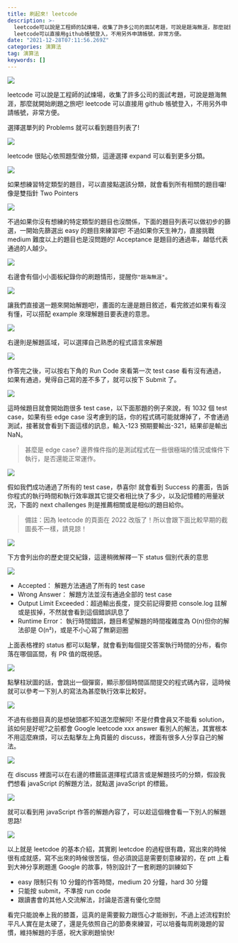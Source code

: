 ```yaml
---
title: 刷起來! leetcode
description: >-
  leetcode可以說是工程師的試煉場，收集了許多公司的面試考題，可說是題海無涯，那麼就開始刷題之旅吧!
  leetcode可以直接用github帳號登入，不用另外申請帳號，非常方便。
date: "2021-12-28T07:11:56.269Z"
categories: 演算法
tag: 演算法
keywords: []
---
```


![](/img/1__Lur9rrJITsFRnuIYURYkSg.jpeg)

leetcode 可以說是工程師的試煉場，收集了許多公司的面試考題，可說是題海無涯，那麼就開始刷題之旅吧! leetcode 可以直接用 github 帳號登入，不用另外申請帳號，非常方便。

選擇選單列的 Problems 就可以看到題目列表了!

![](/img/1__5wKWm9gspUSt924qVgIWXg.png)

leetcode 很貼心依照題型做分類，這邊選擇 expand 可以看到更多分類。

![](/img/1__39anzmevMVEt68VFYBsuWA.png)

如果想練習特定類型的題目，可以直接點選該分類，就會看到所有相關的題目囉!像是雙指針 Two Pointers

![](/img/1__IZ1re4JynpxG4q28Zwbx1A.png)

不過如果你沒有想練的特定類型的題目也沒關係，下面的題目列表可以做初步的篩選，一開始先篩選出 easy 的題目來練習吧! 不過如果你天生神力，直接挑戰 medium 難度以上的題目也是沒問題的! Acceptance 是題目的通過率，越低代表通過的人越少。

![](/img/1__0dCCDyzxQkCrSgtfYKY9lw.png)

右邊會有個小小面板紀錄你的刷題情形，提醒你`"題海無涯"`。

![](/img/1__hA__P__LMwPeu39h9j8qN2SQ.png)

讓我們直接選一題來開始解題吧!，畫面的左邊是題目敘述，看完敘述如果有看沒有懂，可以搭配 example 來理解題目要表達的意思。

![](/img/1__sNpdQqbTobYZ1HNcj330QQ.png)

右邊則是解題區域，可以選擇自己熟悉的程式語言來解題

![](/img/1__eYvuwlmoeO5Xcwt6dYoMMg.png)

作答完之後，可以按右下角的 Run Code 來看第一次 test case 看有沒有通過，如果有通過，覺得自己寫的差不多了，就可以按下 Submit 了。

![](/img/1__GH4eboOiiPicgOEscaZN3A.png)

這時候題目就會開始跑很多 test case，以下面那題的例子來說，有 1032 個 test case，如果有些 edge case 沒考慮到的話，你的程式碼可能就爆掉了，不會通過測試，接著就會看到下面這樣的訊息，輸入-123 預期要輸出-321，結果卻是輸出 NaN。

> 甚麼是 edge case?
> 邊界條件指的是測試程式在一些很極端的情況或條件下執行，是否還能正常運作。

![](/img/1__AWCch4lYllLqTcLu8Dsumg.png)

假如我們成功通過了所有的 test case，恭喜你! 就會看到 Success 的畫面，告訴你程式的執行時間和執行效率跟其它提交者相比快了多少，以及記憶體的用量狀況，下面的 next challenges 則是推薦相關或是相似的題目給你。

> 備註：因為 leetcode 的頁面在 2022 改版了！所以會跟下面比較早期的截圖長不一樣，請見諒！

![](/img/1__P3iVQ8OFuPiCISiPa1BEGg.png)

下方會列出你的歷史提交紀錄，這邊稍微解釋一下 status 個別代表的意思

![](/img/1__Ud0QHK2jIozxDVnbbIDXPQ.png)

- Accepted：  解題方法通過了所有的 test case
- Wrong Answer： 解題方法並沒有通過全部的 test case
- Output Limit Exceeded：超過輸出長度，提交前記得要把 console.log 註解或是拔掉，不然就會看到這個錯誤訊息了
- Runtime Error： 執行時間錯誤，題目希望解題的時間複雜度為 O(n)但你的解法卻是 O(n²)，或是不小心寫了無窮迴圈

上面表格裡的 status 都可以點擊，就會看到每個提交答案執行時間的分布，看你落在哪個區間，有 PR 值的既視感。

![](/img/1__myPAT1Wt3zGr9MwimDfAWw.png)

點擊柱狀圖的話，會跳出一個彈窗，顯示那個時間區間提交的程式碼內容，這時候就可以參考一下別人的寫法為甚麼執行效率比較好。

![](/img/1__Q__StOzdrwXfnqT69gfE4Kg.png)

不過有些題目真的是想破頭都不知道怎麼解阿! 不是付費會員又不能看 solution，該如何是好呢?之前都會 Google leetcode xxx answer 看別人的解法，其實根本不用這麼麻煩，可以去點擊左上角頁籤的 discuss，裡面有很多人分享自己的解法。

![](/img/1__7Z5WF1YKHwkXo0xJo6P0Jg.png)

在 discuss 裡面可以在右邊的標籤區選擇程式語言或是解題技巧的分類，假設我們想看 javaScript 的解題方法，就點選 javaScript 的標籤。

![](/img/1__vztrdohTq7dHGVbWee4xiQ.png)

就可以看到用 javaScript 作答的解題內容了，可以趁這個機會看一下別人的解題思路!

![](/img/1__x07__YuPKCTexuFd4j__su0Q.png)

以上就是 leetcdoe 的基本介紹，其實刷 leetcdoe 的過程很有趣，寫出來的時候很有成就感，寫不出來的時候很苦惱，但必須說這是需要刻意練習的，在 ptt 上看到大神分享刷題進 Google 的故事，特別設計了一套刷題的訓練如下

- easy 限制只有 10 分鐘的作答時間，medium 20 分鐘，hard 30 分鐘
- 只能按 submit，不準按 run code
- 跟讀書會的其他人交流解法，討論是否還有優化空間

看完只能說奉上我的膝蓋，這真的是需要毅力跟恆心才能辦到，不過上述流程對於平凡人實在是太硬了，還是先依照自己的節奏來練習，可以培養每周刷幾題的習慣，維持解題的手感，祝大家刷題愉快!
